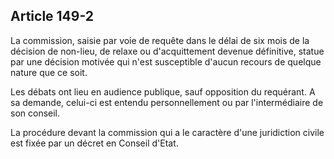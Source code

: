 Article 149-2
----
La commission, saisie par voie de requête dans le délai de six mois de la
décision de non-lieu, de relaxe ou d'acquittement devenue définitive, statue par
une décision motivée qui n'est susceptible d'aucun recours de quelque nature que
ce soit.

Les débats ont lieu en audience publique, sauf opposition du requérant. A sa
demande, celui-ci est entendu personnellement ou par l'intermédiaire de son
conseil.

La procédure devant la commission qui a le caractère d'une juridiction civile
est fixée par un décret en Conseil d'Etat.

